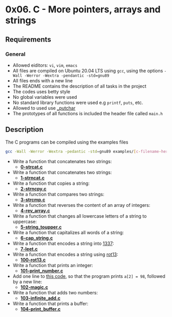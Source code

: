 # 0x06. C - More pointers, arrays and strings
## Requirements
### General
* Allowed eiditors: `vi`, `vim`, `emacs`
* All files are compiled on Ubuntu 20.04 LTS using `gcc`, using the options `-Wall -Werror -Wextra -pendantic -std=gnu89`
* All files ends with a new line
* The README contains the description of all tasks in the project
* The codes uses betty style
* No global variables were used
* No standard library functions were used e.g `printf`, `puts`, etc.
* Allowed to used use [_putchar](https://github.com/holbertonschool/_putchar.c/blob/master/_putchar.c)
* The prototypes of all functions is included the header file called `main.h`
## Description
The C programs can be compiled using the examples files
```bash
gcc -Wall -Werror -Wextra -pedantic -std=gnu89 examples/[c-filename-here] && ./a.out
```
* Write a function that concatenates two strings:
    * **[0-strcat.c](https://github.com/Samuel-IG16/alx-low_level_programming/blob/master/0x06-pointers_arrays_strings/0-strcat.c)**
* Write a function that concatenates two strings:
    * **[1-strncat.c](https://github.com/Samuel-IG16/alx-low_level_programming/blob/master/0x06-pointers_arrays_strings/1-strncat.c)**
* Write a function that copies a string:
    * **[2-strncpy.c](https://github.com/Samuel-IG16/alx-low_level_programming/blob/master/0x06-pointers_arrays_strings/2-strncpy.c)**
* Write a function that compares two strings:
    * **[3-strcmp.c](https://github.com/Samuel-IG16/alx-low_level_programming/blob/master/0x06-pointers_arrays_strings/3-strcmp.c)**
* Write a function that reverses the content of an array of integers:
    * **[4-rev_array.c](https://github.com/Samuel-IG16/alx-low_level_programming/blob/master/0x06-pointers_arrays_strings/4-rev_array.c)**
* Write a function that changes all lowercase letters of a string to uppercase:
    * **[5-string_toupper.c](https://github.com/Samuel-IG16/alx-low_level_programming/blob/master/0x06-pointers_arrays_strings/5-string_toupper.c)**
* Write a function that capitalizes all words of a string:
    * **[6-cap_string.c](https://github.com/Samuel-IG16/alx-low_level_programming/blob/master/0x06-pointers_arrays_strings/6-cap_string.c)**
* Write a function that encodes a string into [1337](https://en.wikipedia.org/wiki/Leet):
    * **[7-leet.c](https://github.com/Samuel-IG16/alx-low_level_programming/blob/master/0x06-pointers_arrays_strings/7-leet.c)**
* Write a function that encodes a string using [rot13](https://en.wikipedia.org/wiki/ROT13):
    * **[100-rot13.c](https://github.com/Samuel-IG16/alx-low_level_programming/blob/master/0x06-pointers_arrays_strings/100-rot13.c)**
* Write a function that prints an integer:
    * **[101-print_number.c](https://github.com/Samuel-IG16/alx-low_level_programming/blob/master/0x06-pointers_arrays_strings/101-print_number.c)**
* Add one line to [this code](https://github.com/holbertonschool/make_magic_happen/blob/master/magic.c), so that the program prints `a[2] = 98`, followed by a new line:
    * **[102-magic.c](https://github.com/Samuel-IG16/alx-low_level_programming/blob/master/0x06-pointers_arrays_strings/102-magic.c)**
* Write a function that adds two numbers:
    * **[103-infinite_add.c](https://github.com/Samuel-IG16/alx-low_level_programming/blob/master/0x06-pointers_arrays_strings/103-infinite_add.c)**
* Write a function that prints a buffer:
    * **[104-print_buffer.c](https://github.com/Samuel-IG16/alx-low_level_programming/blob/master/0x06-pointers_arrays_strings/104-print_buffer.c)**

